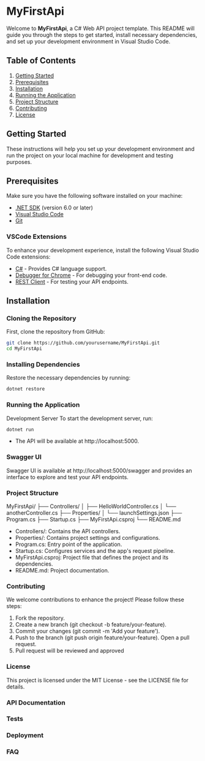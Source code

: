 # MyFirstApi

Welcome to **MyFirstApi**, a C# Web API project template. This README will guide you through the steps to get started, install necessary dependencies, and set up your development environment in Visual Studio Code.

## Table of Contents

1. [Getting Started](#getting-started)
2. [Prerequisites](#prerequisites)
3. [Installation](#installation)
4. [Running the Application](#running-the-application)
5. [Project Structure](#project-structure)
6. [Contributing](#contributing)
7. [License](#license)

## Getting Started

These instructions will help you set up your development environment and run the project on your local machine for development and testing purposes.

## Prerequisites

Make sure you have the following software installed on your machine:

- [.NET SDK](https://dotnet.microsoft.com/download) (version 6.0 or later)
- [Visual Studio Code](https://code.visualstudio.com/)
- [Git](https://git-scm.com/)

### VSCode Extensions

To enhance your development experience, install the following Visual Studio Code extensions:

- [C#](https://marketplace.visualstudio.com/items?itemName=ms-dotnettools.csharp) - Provides C# language support.
- [Debugger for Chrome](https://marketplace.visualstudio.com/items?itemName=msjsdiag.debugger-for-chrome) - For debugging your front-end code.
- [REST Client](https://marketplace.visualstudio.com/items?itemName=humao.rest-client) - For testing your API endpoints.

## Installation

### Cloning the Repository

First, clone the repository from GitHub:

```bash
git clone https://github.com/yourusername/MyFirstApi.git
cd MyFirstApi
```

### Installing Dependencies
Restore the necessary dependencies by running:

```bash
dotnet restore
```

### Running the Application
Development Server
To start the development server, run:

```bash
dotnet run
```

* The API will be available at http://localhost:5000.

### Swagger UI
Swagger UI is available at http://localhost:5000/swagger and provides an interface to explore and test your API endpoints.

### Project Structure

MyFirstApi/
├── Controllers/
│   ├── HelloWorldController.cs
│   └── anotherController.cs
├── Properties/
│   └── launchSettings.json
├── Program.cs
├── Startup.cs
├── MyFirstApi.csproj
└── README.md

- Controllers/: Contains the API controllers.
- Properties/: Contains project settings and configurations.
- Program.cs: Entry point of the application.
- Startup.cs: Configures services and the app's request pipeline.
- MyFirstApi.csproj: Project file that defines the project and its dependencies.
- README.md: Project documentation.

### Contributing
We welcome contributions to enhance the project! Please follow these steps:

1. Fork the repository.
2. Create a new branch (git checkout -b feature/your-feature).
3. Commit your changes (git commit -m 'Add your feature').
4. Push to the branch (git push origin feature/your-feature).
Open a pull request.
5. Pull request will be reviewed and approved 

### License
This project is licensed under the MIT License - see the LICENSE file for details.

### API Documentation

### Tests

### Deployment

### FAQ
